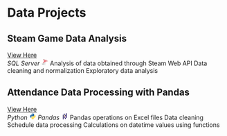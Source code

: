 # Data Projects

## Steam Game Data Analysis
[View Here](https://github.com/voltrecto/steam-game-data/blob/main/Steam%20Game%20Data%20Analysis.md)
<br />
*SQL Server*
<img src="/assets/img/sqlserver.png" width="16" height="16">
Analysis of data obtained through Steam Web API
Data cleaning and normalization
Exploratory data analysis
## Attendance Data Processing with Pandas
[View Here](https://github.com/voltrecto/attendance-data/blob/main/Attendance_Data.ipynb)
<br/>
*Python*
<img src="/assets/img/python.png" width="16" height="16"> *Pandas*
<img src="/assets/img/pandas.png" width="16" height="16">
Pandas operations on Excel files
Data cleaning
Schedule data processing
Calculations on datetime values using functions
